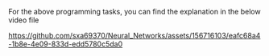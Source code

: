 For the above programming tasks, you can find the explanation in the below video file





https://github.com/sxa69370/Neural_Networks/assets/156716103/eafc68a4-1b8e-4e09-833d-edd5780c5da0

